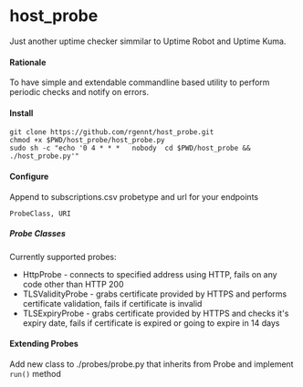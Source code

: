 # host_probe

Just another uptime checker simmilar to Uptime Robot and Uptime Kuma.

#### Rationale
To have simple and extendable commandline based utility to perform periodic checks and notify on errors.

#### Install


```
git clone https://github.com/rgennt/host_probe.git
chmod +x $PWD/host_probe/host_probe.py
sudo sh -c "echo '0 4 * * *   nobody  cd $PWD/host_probe && ./host_probe.py'"
```

#### Configure
Append to subscriptions.csv probetype and url for your endpoints

```
ProbeClass, URI
```

##### Probe Classes
Currently supported probes:
* HttpProbe - connects to specified address using HTTP, fails on any code other than HTTP 200
* TLSValidityProbe - grabs certificate provided by HTTPS and performs certificate validation, fails if certificate is invalid
* TLSExpiryProbe - grabs certificate provided by HTTPS and checks it's expiry date, fails if certificate is expired or going to expire in 14 days

#### Extending Probes
Add new class to ./probes/probe.py that inherits from Probe and implement `run()` method 
